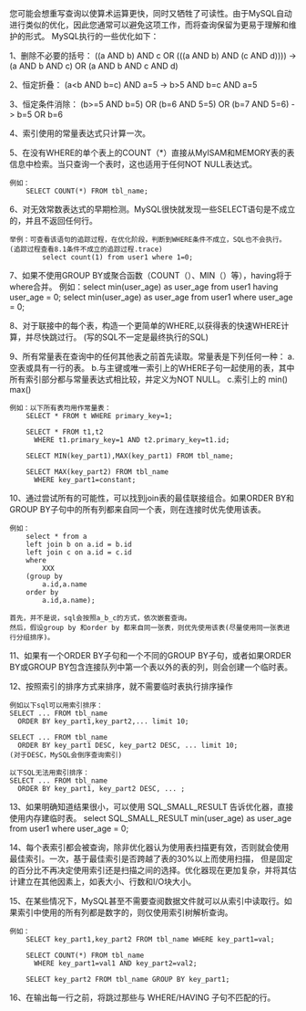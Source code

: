 您可能会想重写查询以使算术运算更快，同时又牺牲了可读性。由于MySQL自动进行类似的优化，因此您通常可以避免这项工作，而将查询保留为更易于理解和维护的形式。
MySQL执行的一些优化如下：

1、删除不必要的括号：
	   ((a AND b) AND c OR (((a AND b) AND (c AND d))))
	-> (a AND b AND c) OR (a AND b AND c AND d)
	
2、恒定折叠：
	   (a<b AND b=c) AND a=5
	-> b>5 AND b=c AND a=5
	
3、恒定条件消除：
	   (b>=5 AND b=5) OR (b=6 AND 5=5) OR (b=7 AND 5=6)
	-> b=5 OR b=6
	
4、索引使用的常量表达式只计算一次。

5、在没有WHERE的单个表上的COUNT（*）直接从MyISAM和MEMORY表的表信息中检索。当只查询一个表时，这也适用于任何NOT NULL表达式。

	例如： 
		SELECT COUNT(*) FROM tbl_name;
		
6、对无效常数表达式的早期检测。MySQL很快就发现一些SELECT语句是不成立的，并且不返回任何行。
	
	举例：可查看该语句的追踪过程，在优化阶段，判断到WHERE条件不成立，SQL也不会执行。(追踪过程查看8.1条件不成立的追踪过程.trace)
			select count(1) from user1 where 1=0;
	
7、如果不使用GROUP BY或聚合函数（COUNT（）、MIN（）等），having将于where合并。
	例如：select min(user_age) as user_age from user1 having user_age = 0;
		  select min(user_age) as user_age from user1 where user_age = 0;
		  
8、对于联接中的每个表，构造一个更简单的WHERE,以获得表的快速WHERE计算，并尽快跳过行。
	(写的SQL不一定是最终执行的SQL)
	
9、所有常量表在查询中的任何其他表之前首先读取。常量表是下列任何一种：
	a.空表或具有一行的表。
	b.与主键或唯一索引上的WHERE子句一起使用的表，其中所有索引部分都与常量表达式相比较，并定义为NOT NULL。
	c.索引上的 min() max()
	
	例如：以下所有表均用作常量表：
		SELECT * FROM t WHERE primary_key=1;
		
		SELECT * FROM t1,t2
		  WHERE t1.primary_key=1 AND t2.primary_key=t1.id;
		  
	    SELECT MIN(key_part1),MAX(key_part1) FROM tbl_name;
		
		SELECT MAX(key_part2) FROM tbl_name
		  WHERE key_part1=constant;
  
10、通过尝试所有的可能性，可以找到join表的最佳联接组合。如果ORDER BY和GROUP BY子句中的所有列都来自同一个表，则在连接时优先使用该表。

	例如：
		select * from a
		left join b on a.id = b.id
		left join c on a.id = c.id
		where 
			XXX
		(group by 
			a.id,a.name
		order by
			a.id,a.name);
			
	首先，并不是说，sql会按照a_b_c的方式，依次嵌套查询。
	然后，假设group by 和order by 都来自同一张表，则优先使用该表(尽量使用同一张表进行分组排序)。
	
11、如果有一个ORDER BY子句和一个不同的GROUP BY子句，或者如果ORDER BY或GROUP BY包含连接队列中第一个表以外的表的列，则会创建一个临时表。
	
12、按照索引的排序方式来排序，就不需要临时表执行排序操作
	
	例如以下sql可以用索引排序：
	SELECT ... FROM tbl_name
	  ORDER BY key_part1,key_part2,... limit 10;

	SELECT ... FROM tbl_name
	  ORDER BY key_part1 DESC, key_part2 DESC, ... limit 10;
	(对于DESC，MySQL会倒序查询索引)
	
	以下SQL无法用索引排序：
	SELECT ... FROM tbl_name
	  ORDER BY key_part1, key_part2 DESC, ... ;
	
13、如果明确知道结果很小，可以使用 SQL_SMALL_RESULT 告诉优化器，直接使用内存建临时表。
	select SQL_SMALL_RESULT min(user_age) as user_age from user1 where user_age = 0;
	
14、每个表索引都会被查询，除非优化器认为使用表扫描更有效，否则就会使用最佳索引。一次，基于最佳索引是否跨越了表的30%以上而使用扫描，
	但是固定的百分比不再决定使用索引还是扫描之间的选择。优化器现在更加复杂，并将其估计建立在其他因素上，如表大小、行数和I/O块大小。
	
15、在某些情况下，MySQL甚至不需要查阅数据文件就可以从索引中读取行。如果索引中使用的所有列都是数字的，则仅使用索引树解析查询。
	
	例如：
		SELECT key_part1,key_part2 FROM tbl_name WHERE key_part1=val;

		SELECT COUNT(*) FROM tbl_name
		  WHERE key_part1=val1 AND key_part2=val2;

		SELECT key_part2 FROM tbl_name GROUP BY key_part1;
	
16、在输出每一行之前，将跳过那些与 WHERE/HAVING 子句不匹配的行。

